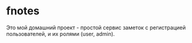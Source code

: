 # fnotes
Это мой домашний проект - простой сервис заметок c регистрацией пользователей, и их ролями (user, admin).

